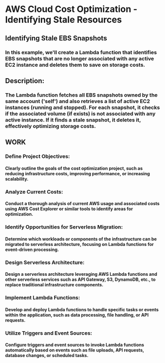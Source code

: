 # AWS Cloud Cost Optimization - Identifying Stale Resources
<h2>Identifying Stale EBS Snapshots</h2>
<h3>In this example, we'll create a Lambda function that identifies EBS snapshots that are no longer associated with any active EC2 instance and deletes them to save on storage costs.</h3>
<h2>Description:</h2>
<h3>The Lambda function fetches all EBS snapshots owned by the same account ('self') and also retrieves a list of active EC2 instances (running and stopped). For each snapshot, it checks if the associated volume (if exists) is not associated with any active instance. If it finds a stale snapshot, it deletes it, effectively optimizing storage costs.</h3>

<h2>WORK</h2>
<h3>Define Project Objectives:</h3> <h4> Clearly outline the goals of the cost optimization project, such as reducing infrastructure costs, improving performance, or increasing scalability.</h4>
<h3>Analyze Current Costs:</h3> <h4>Conduct a thorough analysis of current AWS usage and associated costs using AWS Cost Explorer or similar tools to identify areas for optimization.</h4>
<h3>Identify Opportunities for Serverless Migration:</h3> <h4>Determine which workloads or components of the infrastructure can be migrated to serverless architecture, focusing on Lambda functions for event-driven processing.</h4>
<h3>Design Serverless Architecture:</h3> <h4>Design a serverless architecture leveraging AWS Lambda functions and other serverless services such as API Gateway, S3, DynamoDB, etc., to replace traditional infrastructure components.</h4>
<h3>Implement Lambda Functions:</h3> <h4>Develop and deploy Lambda functions to handle specific tasks or events within the application, such as data processing, file handling, or API requests.</h4>
<h3>Utilize Triggers and Event Sources:</h3> <h4>Configure triggers and event sources to invoke Lambda functions automatically based on events such as file uploads, API requests, database changes, or scheduled tasks.</h4>
